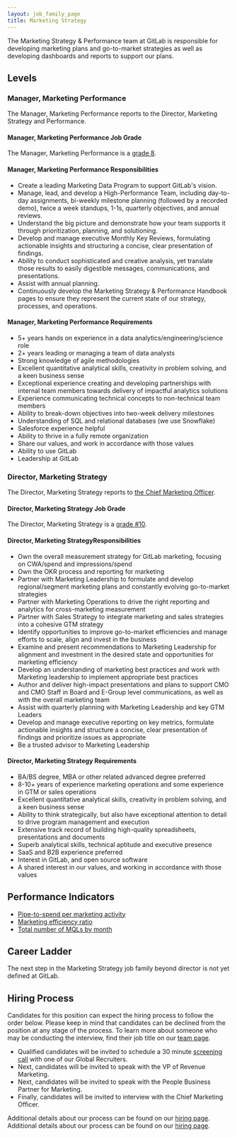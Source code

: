 ```yaml
---
layout: job_family_page
title: Marketing Strategy
---
```


The Marketing Strategy & Performance team at GitLab is responsible for developing marketing plans and go-to-market strategies as well as developing dashboards and reports to support our plans.

## Levels

### Manager, Marketing Performance

The Manager, Marketing Performance reports to the Director, Marketing Strategy and Performance.

#### Manager, Marketing Performance Job Grade

The Manager, Marketing Performance is a [grade 8](/handbook/total-rewards/compensation/compensation-calculator/#gitlab-job-grades).

#### Manager, Marketing Performance Responsibilities

* Create a leading Marketing Data Program to support GitLab's vision.
* Manage, lead, and develop a High-Performance Team, including day-to-day assignments, bi-weekly milestone planning (followed by a recorded demo), twice a week standups, 1-1s, quarterly objectives, and annual reviews.
* Understand the big picture and demonstrate how your team supports it through prioritization, planning, and solutioning.
* Develop and manage executive Monthly Key Reviews, formulating actionable insights and structuring a concise, clear presentation of findings.
* Ability to conduct sophisticated and creative analysis, yet translate those results to easily digestible messages, communications, and presentations.
* Assist with annual planning.
* Continuously develop the Marketing Strategy & Performance Handbook pages to ensure they represent the current state of our strategy, processes, and operations.

####  Manager, Marketing Performance Requirements

* 5+ years hands on experience in a data analytics/engineering/science role
* 2+ years leading or managing a team of data analysts
* Strong knowledge of agile methodologies
* Excellent quantitative analytical skills, creativity in problem solving, and a keen business sense
* Exceptional experience creating and developing partnerships with internal team members towards delivery of impactful analytics solutions
* Experience communicating technical concepts to non-technical team members
* Ability to break-down objectives into two-week delivery milestones
* Understanding of SQL and relational databases (we use Snowflake)
* Salesforce experience helpful
* Ability to thrive in a fully remote organization
* Share our values, and work in accordance with those values
* Ability to use GitLab
* Leadership at GitLab

### Director, Marketing Strategy 

The Director, Marketing Strategy reports to [the Chief Marketing Officer](https://about.gitlab.com/job-families/marketing/chief-marketing-officer/).
 

#### Director, Marketing Strategy Job Grade

The Director, Marketing Strategy is a [grade #10](/handbook/total-rewards/compensation/compensation-calculator/#gitlab-job-grades). 

#### Director, Marketing StrategyResponsibilities

* Own the overall measurement strategy for GitLab marketing, focusing on CWA/spend and impressions/spend
* Own the OKR process and reporting for marketing
* Partner with Marketing Leadership to formulate and develop regional/segment marketing plans and constantly evolving go-to-market strategies
* Partner with Marketing Operations to drive the right reporting and analytics for cross-marketing measurement
* Partner with Sales Strategy to integrate marketing and sales strategies into a cohesive GTM strategy
* Identify opportunities to improve go-to-market efficiencies and manage efforts to scale, align and invest in the business
* Examine and present recommendations to Marketing Leadership for alignment and investment in the desired state and opportunities for marketing efficiency
* Develop an understanding of marketing best practices and work with Marketing leadership to implement appropriate best practices
* Author and deliver high-impact presentations and plans to support CMO and CMO Staff in Board and E-Group level communications, as well as with the overall marketing team
* Assist with quarterly planning with Marketing Leadership and key GTM Leaders
* Develop and manage executive reporting on key metrics, formulate actionable insights and structure a concise, clear presentation of findings and prioritize issues as appropriate
* Be a trusted advisor to Marketing Leadership

#### Director, Marketing Strategy Requirements

* BA/BS degree, MBA or other related advanced degree preferred
* 8-10+ years of experience marketing operations and some experience in GTM or sales operations
* Excellent quantitative analytical skills, creativity in problem solving, and a keen business sense
* Ability to think strategically, but also have exceptional attention to detail to drive program management and execution
* Extensive track record of building high-quality spreadsheets, presentations and documents
* Superb analytical skills, technical aptitude and executive presence
* SaaS and B2B experience preferred
* Interest in GitLab, and open source software
* A shared interest in our values, and working in accordance with those values

## Performance Indicators

* [Pipe-to-spend per marketing activity](https://about.gitlab.com/handbook/marketing/performance-indicators/#net-new-business-pipeline-created)
* [Marketing efficiency ratio](https://about.gitlab.com/handbook/marketing/performance-indicators/#marketing-efficiency-ratio)
* [Total number of MQLs by month](https://about.gitlab.com/handbook/marketing/performance-indicators/#total-number-of-mqls-by-month)

## Career Ladder

The next step in the Marketing Strategy job family beyond director is not yet defined at GitLab.

## Hiring Process

Candidates for this position can expect the hiring process to follow the order below. Please keep in mind that candidates can be declined from the position at any stage of the process. To learn more about someone who may be conducting the interview, find their job title on our [team page](/company/team/).

* Qualified candidates will be invited to schedule a 30 minute [screening call](/handbook/hiring/interviewing/#screening-call) with one of our Global Recruiters.
* Next, candidates will be invited to speak with the VP of Revenue Marketing. 
* Next, candidates will be invited to speak with the People Business Partner for Marketing. 
* Finally, candidates will be invited to interview with the Chief Marketing Officer. 

Additional details about our process can be found on our [hiring page](/handbook/hiring/).
Additional details about our process can be found on our [hiring page](/handbook/hiring).
